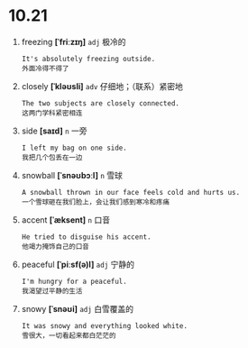 # 10.21

1. freezing **[ˈfriːzɪŋ]** `adj` 极冷的

   ```
   It's absolutely freezing outside.
   外面冷得不得了
   ```

2. closely **[ˈkləʊsli]** `adv` 仔细地；（联系）紧密地

   ```
   The two subjects are closely connected.
   这两门学科紧密相连
   ```

3. side **[saɪd]** `n` 一旁

   ```
   I left my bag on one side.
   我把几个包丢在一边
   ```

4. snowball **[ˈsnəʊbɔːl]** `n` 雪球

   ```
   A snowball thrown in our face feels cold and hurts us.
   一个雪球砸在我们脸上，会让我们感到寒冷和疼痛
   ```

5. accent **[ˈæksent]** `n` 口音

   ```
   He tried to disguise his accent.
   他竭力掩饰自己的口音
   ```

6. peaceful **[ˈpiːsf(ə)l]** `adj` 宁静的

   ```
   I'm hungry for a peaceful.
   我渴望过平静的生活
   ```

7. snowy **[ˈsnəʊi]** `adj` 白雪覆盖的

   ```
   It was snowy and everything looked white.
   雪很大，一切看起来都白茫茫的
   ```
